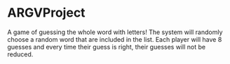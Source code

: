 # ARGVProject
A game of guessing the whole word with letters! The system will randomly choose a random word that are included in the list. Each player will have 8 guesses and every time their guess is right, their guesses will not be reduced.
